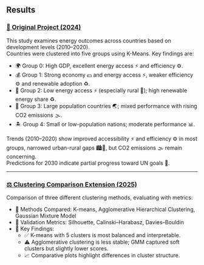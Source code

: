 ## Results

### [📄 Original Project (2024)](Visual%20Analytics%20Coursework_LYHuang.pdf)

This study examines energy outcomes across countries based on development levels (2010–2020).  
Countries were clustered into five groups using K-Means. Key findings are:

- 🌍 Group 0: High GDP, excellent energy access ⚡ and efficiency ⚙️.
- 💰 Group 1: Strong economy 💵 and energy access ⚡, weaker efficiency ⚙️ and renewable adoption ♻️.
- 🚜 Group 2: Low energy access ⚡ (especially rural 🏡); high renewable energy share ♻️.
- 👥 Group 3: Large population countries 🌏; mixed performance with rising CO2 emissions 🌫️.
- 🏝️ Group 4: Small or low-population nations; moderate performance 📊.

Trends (2010–2020) show improved accessibility ⚡ and efficiency ⚙️ in most groups, narrowed urban-rural gaps 🏙️🏡, but CO2 emissions 🌫️ remain concerning.  
Predictions for 2030 indicate partial progress toward UN goals 🎯.

---

### [⚖️ Clustering Comparison Extension (2025)](Clustering_comparison_results.md)

Comparison of three different clustering methods, evaluating with metrics:

- 🔹 Methods Compared: K-means, Agglomerative Hierarchical Clustering, Gaussian Mixture Model
- 📏 Validation Metrics: Silhouette, Calinski–Harabasz, Davies–Bouldin
- 📝 Key Findings:
  - ✅ K-means with 5 clusters is most balanced and interpretable.
  - ⚠️ Agglomerative clustering is less stable; GMM captured soft clusters but slightly lower scores.
  - 📈 Comparative plots highlight differences in cluster structure.
